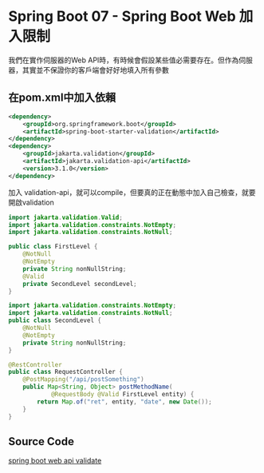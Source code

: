 # Spring Boot 07 - Spring Boot Web 加入限制
我們在實作伺服器的Web API時，有時候會假設某些值必需要存在。但作為伺服器，其實並不保證你的客戶端會好好地填入所有參數


## 在pom.xml中加入依賴

```xml
<dependency>
    <groupId>org.springframework.boot</groupId>
    <artifactId>spring-boot-starter-validation</artifactId>
</dependency>
<dependency>
    <groupId>jakarta.validation</groupId>
    <artifactId>jakarta.validation-api</artifactId>
    <version>3.1.0</version>
</dependency>
```

加入 validation-api，就可以compile，但要真的正在動態中加入自己檢查，就要開啟validation
```java
import jakarta.validation.Valid;
import jakarta.validation.constraints.NotEmpty;
import jakarta.validation.constraints.NotNull;

public class FirstLevel {
    @NotNull
    @NotEmpty
    private String nonNullString;
    @Valid
    private SecondLevel secondLevel;
}
```

```java
import jakarta.validation.constraints.NotEmpty;
import jakarta.validation.constraints.NotNull;
public class SecondLevel {
    @NotNull
    @NotEmpty
    private String nonNullString;
}
```

```java
@RestController
public class RequestController {
    @PostMapping("/api/postSomething")
    public Map<String, Object> postMethodName(
            @RequestBody @Valid FirstLevel entity) {
        return Map.of("ret", entity, "date", new Date());
    }
}
```

## Source Code
[spring boot web api validate](https://github.com/macauyeah/spring-boot-demo/tree/main/spring-boot-tutorial/spring-boot-web-api-validate)